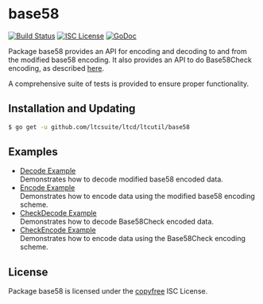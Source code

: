 base58
==========

[![Build Status](http://img.shields.io/travis/btcsuite/ltcutil.svg)](https://travis-ci.org/btcsuite/btcutil)
[![ISC License](http://img.shields.io/badge/license-ISC-blue.svg)](http://copyfree.org)
[![GoDoc](https://img.shields.io/badge/godoc-reference-blue.svg)](http://godoc.org/github.com/ltcsuite/ltcd/ltcutil/base58)

Package base58 provides an API for encoding and decoding to and from the
modified base58 encoding.  It also provides an API to do Base58Check encoding,
as described [here](https://en.bitcoin.it/wiki/Base58Check_encoding).

A comprehensive suite of tests is provided to ensure proper functionality.

## Installation and Updating

```bash
$ go get -u github.com/ltcsuite/ltcd/ltcutil/base58
```

## Examples

* [Decode Example](http://godoc.org/github.com/ltcsuite/ltcd/ltcutil/base58#example-Decode)  
  Demonstrates how to decode modified base58 encoded data.
* [Encode Example](http://godoc.org/github.com/ltcsuite/ltcd/ltcutil/base58#example-Encode)  
  Demonstrates how to encode data using the modified base58 encoding scheme.
* [CheckDecode Example](http://godoc.org/github.com/ltcsuite/ltcd/ltcutil/base58#example-CheckDecode)  
  Demonstrates how to decode Base58Check encoded data.
* [CheckEncode Example](http://godoc.org/github.com/ltcsuite/ltcd/ltcutil/base58#example-CheckEncode)  
  Demonstrates how to encode data using the Base58Check encoding scheme.

## License

Package base58 is licensed under the [copyfree](http://copyfree.org) ISC
License.
